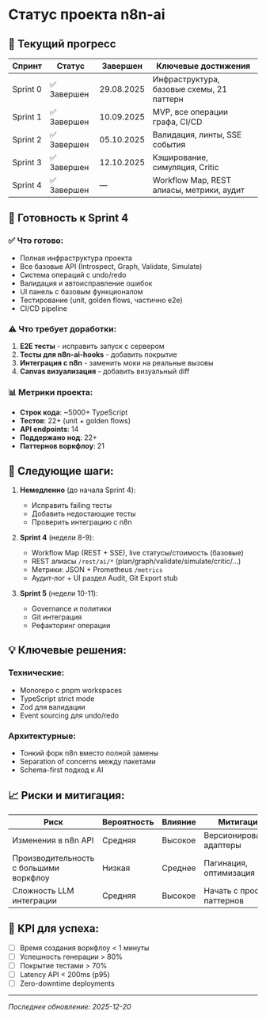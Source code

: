 # Статус проекта n8n-ai

## 📅 Текущий прогресс

| Спринт | Статус | Завершен | Ключевые достижения |
|--------|--------|----------|---------------------|
| Sprint 0 | ✅ Завершен | 29.08.2025 | Инфраструктура, базовые схемы, 21 паттерн |
| Sprint 1 | ✅ Завершен | 10.09.2025 | MVP, все операции графа, CI/CD |
| Sprint 2 | ✅ Завершен | 05.10.2025 | Валидация, линты, SSE события |
| Sprint 3 | ✅ Завершен | 12.10.2025 | Кэширование, симуляция, Critic |
| Sprint 4 | ✅ Завершен |  — | Workflow Map, REST алиасы, метрики, аудит |

## 🎯 Готовность к Sprint 4

### ✅ Что готово:
- Полная инфраструктура проекта
- Все базовые API (Introspect, Graph, Validate, Simulate)
- Система операций с undo/redo
- Валидация и автоисправление ошибок
- UI панель с базовым функционалом
- Тестирование (unit, golden flows, частично e2e)
- CI/CD pipeline

### ⚠️ Что требует доработки:
1. **E2E тесты** - исправить запуск с сервером
2. **Тесты для n8n-ai-hooks** - добавить покрытие
3. **Интеграция с n8n** - заменить моки на реальные вызовы
4. **Canvas визуализация** - добавить визуальный diff

### 📊 Метрики проекта:
- **Строк кода**: ~5000+ TypeScript
- **Тестов**: 22+ (unit + golden flows)
- **API endpoints**: 14
- **Поддержано нод**: 22+
- **Паттернов воркфлоу**: 21

## 🚀 Следующие шаги:

1. **Немедленно** (до начала Sprint 4):
   - Исправить failing тесты
   - Добавить недостающие тесты
   - Проверить интеграцию с n8n

2. **Sprint 4** (недели 8-9):
   - Workflow Map (REST + SSE), live статусы/стоимость (базовые)
   - REST алиасы `/rest/ai/*` (plan/graph/validate/simulate/critic/...)
   - Метрики: JSON + Prometheus `/metrics`
   - Аудит‑лог + UI раздел Audit, Git Export stub

3. **Sprint 5** (недели 10-11):
   - Governance и политики
   - Git интеграция
   - Рефакторинг операции

## 💡 Ключевые решения:

### Технические:
- Monorepo с pnpm workspaces
- TypeScript strict mode
- Zod для валидации
- Event sourcing для undo/redo

### Архитектурные:
- Тонкий форк n8n вместо полной замены
- Separation of concerns между пакетами
- Schema-first подход к AI

## 📈 Риски и митигация:

| Риск | Вероятность | Влияние | Митигация |
|------|-------------|---------|-----------|
| Изменения в n8n API | Средняя | Высокое | Версионирование, адаптеры |
| Производительность с большими воркфлоу | Низкая | Среднее | Пагинация, оптимизация |
| Сложность LLM интеграции | Средняя | Высокое | Начать с простых паттернов |

## 🎯 KPI для успеха:

- [ ] Время создания воркфлоу < 1 минуты
- [ ] Успешность генерации > 80%
- [ ] Покрытие тестами > 70%
- [ ] Latency API < 200ms (p95)
- [ ] Zero-downtime deployments

---

*Последнее обновление: 2025-12-20*